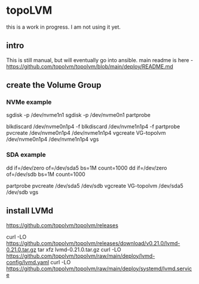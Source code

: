 # topoLVM
this is a work in progress. I am not using it yet.

## intro
This is still manual, but will eventually go into ansible.
main readme is here - https://github.com/topolvm/topolvm/blob/main/deploy/README.md

## create the Volume Group
### NVMe example
sgdisk -p /dev/nvme1n1
sgdisk -p /dev/nvme0n1
partprobe

blkdiscard /dev/nvme0n1p4 -f
blkdiscard /dev/nvme1n1p4 -f
partprobe
pvcreate /dev/nvme0n1p4 /dev/nvme1n1p4
vgcreate VG-topolvm /dev/nvme0n1p4 /dev/nvme1n1p4
vgs

### SDA example
dd if=/dev/zero of=/dev/sda5 bs=1M count=1000
dd if=/dev/zero of=/dev/sdb bs=1M count=1000

partprobe
pvcreate /dev/sda5 /dev/sdb
vgcreate VG-topolvm /dev/sda5 /dev/sdb
vgs

## install LVMd
https://github.com/topolvm/topolvm/releases

curl -LO https://github.com/topolvm/topolvm/releases/download/v0.21.0/lvmd-0.21.0.tar.gz
tar xfz lvmd-0.21.0.tar.gz
curl -LO https://github.com/topolvm/topolvm/raw/main/deploy/lvmd-config/lvmd.yaml
curl -LO https://github.com/topolvm/topolvm/raw/main/deploy/systemd/lvmd.service